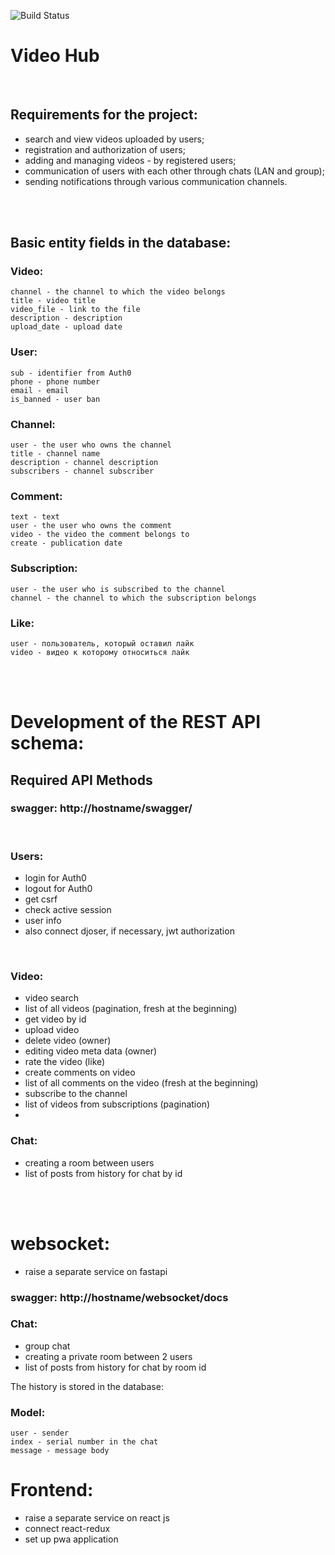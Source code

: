 ![Build Status](https://github.com/Doszhan-M/video.hosting/actions/workflows/ci_testing.yml/badge.svg)


# Video Hub
<br>


## Requirements for the project:
- search and view videos uploaded by users;
- registration and authorization of users;
- adding and managing videos - by registered users;
- communication of users with each other through chats (LAN and group);
- sending notifications through various communication channels.
<br>
<br>


## Basic entity fields in the database:

### Video:
```
channel - the channel to which the video belongs
title - video title
video_file - link to the file
description - description
upload_date - upload date
```

### User:
```
sub - identifier from Auth0
phone - phone number
email - email
is_banned - user ban
```

### Channel:
```
user - the user who owns the channel
title - channel name
description - channel description
subscribers - channel subscriber
```
### Comment:
```
text - text
user - the user who owns the comment
video - the video the comment belongs to
create - publication date
```
### Subscription:
```
user - the user who is subscribed to the channel
channel - the channel to which the subscription belongs
```

### Like:
```
user - пользователь, который оставил лайк
video - видео к которому относиться лайк
```
<br>
<br>

# Development of the REST API schema:
## Required API Methods
### swagger: http://hostname/swagger/

<br>

### Users:
- login for Auth0
- logout for Auth0
- get csrf
- check active session
- user info
- also connect djoser, if necessary, jwt authorization
<br>

### Video:
- video search
- list of all videos (pagination, fresh at the beginning)
- get video by id
- upload video
- delete video (owner)
- editing video meta data (owner)
- rate the video (like)
- create comments on video
- list of all comments on the video (fresh at the beginning)
- subscribe to the channel
- list of videos from subscriptions (pagination)
- 
### Chat:
- creating a room between users
- list of posts from history for chat by id

<br>
<br>

# websocket:
- raise a separate service on fastapi
### swagger: http://hostname/websocket/docs

### Chat:
- group chat
- creating a private room between 2 users
- list of posts from history for chat by room id
  
The history is stored in the database:
### Model:
   ```
   user - sender
   index - serial number in the chat
   message - message body
  ```


# Frontend:

- raise a separate service on react js
- connect react-redux
- set up pwa application
